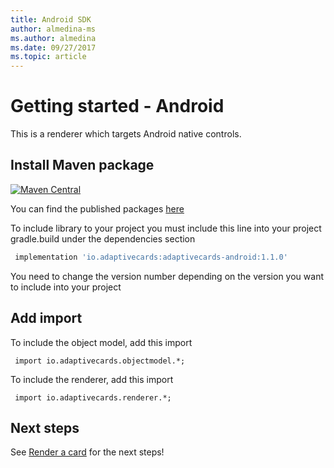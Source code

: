 ```yaml
---
title: Android SDK
author: almedina-ms
ms.author: almedina
ms.date: 09/27/2017
ms.topic: article
---
```


# Getting started - Android

This is a renderer which targets Android native controls.

## Install Maven package

[![Maven Central](https://img.shields.io/maven-central/v/io.adaptivecards/adaptivecards-android.svg)](https://search.maven.org/#search%7Cga%7C1%7Ca%3A%22adaptivecards-android%22)

You can find the published packages [here](https://search.maven.org/artifact/io.adaptivecards/adaptivecards-android)

To include library to your project you must include this line into your project gradle.build under the dependencies section

```build.gradle
 implementation 'io.adaptivecards:adaptivecards-android:1.1.0'
```
You need to change the version number depending on the version you want to include into your project

## Add import

To include the object model, add this import

```
 import io.adaptivecards.objectmodel.*;
```

To include the renderer, add this import

```
 import io.adaptivecards.renderer.*;
```

## Next steps

See [Render a card](render-a-card.md) for the next steps!
